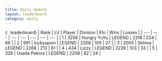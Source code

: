 ```yaml
---
title: Daily Update
layout: leaderboard
category: daily
---
```


{: .leaderboard}
| Rank | LV | Player | Division | Elo | Wins | Losses |
| --- | --- | --- | --- | --- | --- | --- |
| <span data-change="0">1</span> | 3256 | <span title="ID: 164871">Hungry YuYu</span> | LEGEND | <span data-change="17">2318</span> | <span data-change="5">234</span> | <span data-change="0">66</span> |
| <span data-change="0">2</span> | 991 | <span title="ID: 512212">luckyspoin</span> | LEGEND | <span data-change="23">2308</span> | <span data-change="10">105</span> | <span data-change="1">27</span> |
| <span data-change="0">3</span> | 2005 | <span title="ID: 353063">Sktima</span> | LEGEND | <span data-change="13">2268</span> | <span data-change="22">213</span> | <span data-change="5">61</span> |
| <span data-change="0">4</span> | 434 | <span title="ID: 44257">Lizzy</span> | LEGEND | <span data-change="0">2228</span> | <span data-change="0">103</span> | <span data-change="0">33</span> |
| <span data-change="0">5</span> | 328 | <span title="ID: 641994">Usada Pekora</span> | LEGEND | <span data-change="0">2208</span> | <span data-change="0">82</span> | <span data-change="0">24</span> |